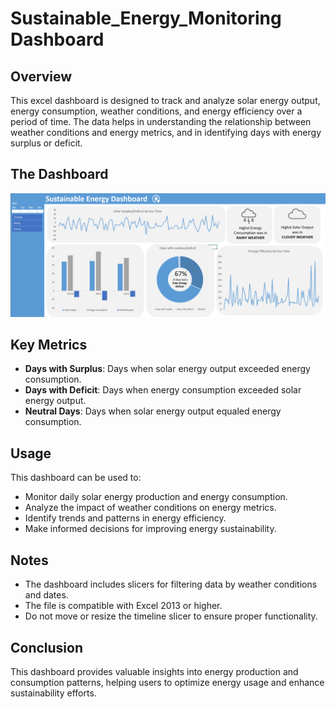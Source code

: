 # Sustainable_Energy_Monitoring Dashboard

## Overview
This excel dashboard is designed to track and analyze solar energy output, energy consumption, weather conditions, and energy efficiency over a period of time. The data helps in understanding the relationship between weather conditions and energy metrics, and in identifying days with energy surplus or deficit.


## The Dashboard
![Sustainable Energy Dashboard](dashboard.png)

## Key Metrics
- **Days with Surplus**: Days when solar energy output exceeded energy consumption.
- **Days with Deficit**: Days when energy consumption exceeded solar energy output.
- **Neutral Days**: Days when solar energy output equaled energy consumption.


## Usage
This dashboard can be used to:
- Monitor daily solar energy production and energy consumption.
- Analyze the impact of weather conditions on energy metrics.
- Identify trends and patterns in energy efficiency.
- Make informed decisions for improving energy sustainability.

## Notes
- The dashboard includes slicers for filtering data by weather conditions and dates.
- The file is compatible with Excel 2013 or higher.
- Do not move or resize the timeline slicer to ensure proper functionality.

## Conclusion
This dashboard provides valuable insights into energy production and consumption patterns, helping users to optimize energy usage and enhance sustainability efforts.
